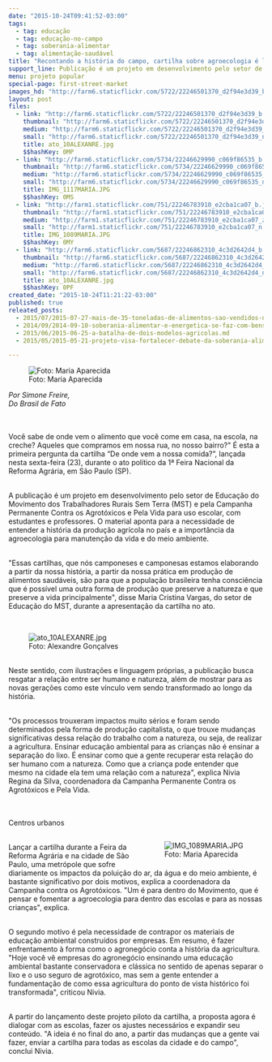 ```yaml
---
date: "2015-10-24T09:41:52-03:00"
tags:
  - tag: educação
  - tag: educação-no-campo
  - tag: soberania-alimentar
  - tag: alimentação-saudável
title: "Recontando a história do campo, cartilha sobre agroecologia é lançada na 1ª Feira Nacional da Reforma Agrária"
support_line: Publicação é um projeto em desenvolvimento pelo setor de Educação do MST e pela Campanha Permanente Contra os Agrotóxicos para uso em escolas.
menu: projeto popular
special-page: first-street-market
images_hd: "http://farm6.staticflickr.com/5722/22246501370_d2f94e3d39_b.jpg"
layout: post
files:
  - link: "http://farm6.staticflickr.com/5722/22246501370_d2f94e3d39_b.jpg"
    thumbnail: "http://farm6.staticflickr.com/5722/22246501370_d2f94e3d39_t.jpg"
    medium: "http://farm6.staticflickr.com/5722/22246501370_d2f94e3d39_z.jpg"
    small: "http://farm6.staticflickr.com/5722/22246501370_d2f94e3d39_n.jpg"
    title: ato_10ALEXANRE.jpg
    $$hashKey: 0MP
  - link: "http://farm6.staticflickr.com/5734/22246629990_c069f86535_b.jpg"
    thumbnail: "http://farm6.staticflickr.com/5734/22246629990_c069f86535_t.jpg"
    medium: "http://farm6.staticflickr.com/5734/22246629990_c069f86535_z.jpg"
    small: "http://farm6.staticflickr.com/5734/22246629990_c069f86535_n.jpg"
    title: IMG_1117MARIA.JPG
    $$hashKey: 0MS
  - link: "http://farm1.staticflickr.com/751/22246783910_e2cba1ca07_b.jpg"
    thumbnail: "http://farm1.staticflickr.com/751/22246783910_e2cba1ca07_t.jpg"
    medium: "http://farm1.staticflickr.com/751/22246783910_e2cba1ca07_z.jpg"
    small: "http://farm1.staticflickr.com/751/22246783910_e2cba1ca07_n.jpg"
    title: IMG_1089MARIA.JPG
    $$hashKey: 0MY
  - link: "http://farm6.staticflickr.com/5687/22246862310_4c3d2642d4_b.jpg"
    thumbnail: "http://farm6.staticflickr.com/5687/22246862310_4c3d2642d4_t.jpg"
    medium: "http://farm6.staticflickr.com/5687/22246862310_4c3d2642d4_z.jpg"
    small: "http://farm6.staticflickr.com/5687/22246862310_4c3d2642d4_n.jpg"
    title: ato_10ALEXANRE.jpg
    $$hashKey: 0PF
created_date: "2015-10-24T11:21:22-03:00"
published: true
releated_posts:
  - 2015/07/2015-07-27-mais-de-35-toneladas-de-alimentos-sao-vendidos-na-5o-feira-de-agroecologia-da-reforma-agraria.md
  - 2014/09/2014-09-10-soberania-alimentar-e-energetica-se-faz-com-bens-naturais-a-servico-do-povo.md
  - 2015/06/2015-06-25-a-batalha-de-dois-modelos-agricolas.md
  - 2015/05/2015-05-21-projeto-visa-fortalecer-debate-da-soberania-alimentar-nas-escolas-dos-assentamentos.md

---
```

<figure class="image"><img alt="Foto: Maria Aparecida " src="http://farm6.staticflickr.com/5734/22246629990_c069f86535_b.jpg" />
<figcaption>Foto: Maria Aparecida</figcaption>
</figure>

<p><em>Por Simone Freire,<br />
Do Brasil de Fato</em></p>

<p><br />
<br />
Voc&ecirc; sabe de onde vem o alimento que voc&ecirc; come em casa, na escola, na creche? Aqueles que compramos em nossa rua, no nosso bairro?&quot; &Eacute; esta a primeira pergunta da cartilha &ldquo;De onde vem a nossa comida?&rdquo;, lan&ccedil;ada nesta sexta-feira (23), durante o ato pol&iacute;tico da 1&ordf; Feira Nacional da Reforma Agr&aacute;ria, em S&atilde;o Paulo (SP).</p>

<p><br />
A publica&ccedil;&atilde;o &eacute; um projeto em desenvolvimento pelo setor de Educa&ccedil;&atilde;o do Movimento dos Trabalhadores Rurais Sem Terra (MST) e pela Campanha Permanente Contra os Agrot&oacute;xicos e Pela Vida para uso escolar, com estudantes e professores. O material aponta para a necessidade de entender a hist&oacute;ria da produ&ccedil;&atilde;o agr&iacute;cola no pa&iacute;s e a import&acirc;ncia da agroecologia para manuten&ccedil;&atilde;o da vida e do meio ambiente.</p>

<p><br />
&quot;Essas cartilhas, que n&oacute;s camponeses e camponesas estamos elaborando a partir da nossa hist&oacute;ria, a partir da nossa pr&aacute;tica em produ&ccedil;&atilde;o de alimentos saud&aacute;veis, s&atilde;o para que a popula&ccedil;&atilde;o brasileira tenha consci&ecirc;ncia que &eacute; poss&iacute;vel uma outra forma de produ&ccedil;&atilde;o que preserve a natureza e que preserve a vida principalmente&quot;, disse Maria Cristina Vargas, do setor de Educa&ccedil;&atilde;o do MST, durante a apresenta&ccedil;&atilde;o da cartilha no ato.</p>

<p>&nbsp;</p>

<figure class="image"><img alt="ato_10ALEXANRE.jpg" src="http://farm6.staticflickr.com/5687/22246862310_4c3d2642d4_b.jpg" />
<figcaption>Foto: Alexandre Gon&ccedil;alves</figcaption>
</figure>

<p><br />
Neste sentido, com ilustra&ccedil;&otilde;es e linguagem pr&oacute;prias, a publica&ccedil;&atilde;o busca resgatar a rela&ccedil;&atilde;o entre ser humano e natureza, al&eacute;m de mostrar para as novas gera&ccedil;&otilde;es como este v&iacute;nculo vem sendo transformado ao longo da hist&oacute;ria.</p>

<p><br />
&quot;Os processos trouxeram impactos muito s&eacute;rios e foram sendo determinados pela forma de produ&ccedil;&atilde;o capitalista, o que trouxe mudan&ccedil;as significativas dessa rela&ccedil;&atilde;o do trabalho com a natureza, ou seja, de realizar a agricultura. Ensinar educa&ccedil;&atilde;o ambiental para as crian&ccedil;as n&atilde;o &eacute; ensinar a separa&ccedil;&atilde;o do lixo. &Eacute; ensinar como que a gente recuperar esta rela&ccedil;&atilde;o do ser humano com a natureza. Como que a crian&ccedil;a pode entender que mesmo na cidade ela tem uma rela&ccedil;&atilde;o com a natureza&quot;, explica Nivia Regina da Silva, coordenadora da Campanha Permanente Contra os Agrot&oacute;xicos e Pela Vida.<br />
&nbsp;</p>

<p><br />
Centros urbanos</p>

<figure class="image" style="float:right"><img alt="IMG_1089MARIA.JPG" src="http://farm1.staticflickr.com/751/22246783910_e2cba1ca07_b.jpg" />
<figcaption>Foto: Maria Aparecida</figcaption>
</figure>

<p><br />
Lan&ccedil;ar a cartilha durante a Feira da Reforma Agr&aacute;ria e na cidade de S&atilde;o Paulo, uma metr&oacute;pole que sofre diariamente os impactos da polui&ccedil;&atilde;o do ar, da &aacute;gua e do meio ambiente, &eacute; bastante significativo por dois motivos, explica a coordenadora da Campanha contra os Agrot&oacute;xicos. &quot;Um &eacute; para dentro do Movimento, que &eacute; pensar e fomentar a agroecologia para dentro das escolas e para as nossas crian&ccedil;as&quot;, explica.</p>

<p><br />
O segundo motivo &eacute; pela necessidade de contrapor os materiais de educa&ccedil;&atilde;o ambiental constru&iacute;dos por empresas. Em resumo, &eacute; fazer enfrentamento &agrave; forma como o agroneg&oacute;cio conta a hist&oacute;ria da agricultura. &quot;Hoje voc&ecirc; v&ecirc; empresas do agroneg&oacute;cio ensinando uma educa&ccedil;&atilde;o ambiental bastante conservadora e cl&aacute;ssica no sentido de apenas separar o lixo e o uso seguro de agrot&oacute;xico, mas sem a gente entender a fundamenta&ccedil;&atilde;o de como essa agricultura do ponto de vista hist&oacute;rico foi transformada&quot;, criticou Nivia.</p>

<p><br />
A partir do lan&ccedil;amento deste projeto piloto da cartilha, a proposta agora &eacute; dialogar com as escolas, fazer os ajustes necess&aacute;rios e expandir seu conte&uacute;do. &quot;A ideia &eacute; no final do ano, a partir das mudan&ccedil;as que a gente vai fazer, enviar a cartilha para todas as escolas da cidade e do campo&quot;, conclui Nivia.</p>
